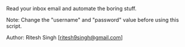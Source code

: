 Read your inbox email and automate the boring stuff.

Note: Change the "username" and "password" value before using this script.

Author: Ritesh Singh [ritesh9singh@gmail.com]
